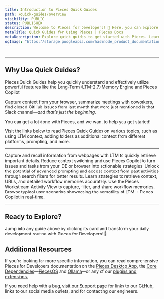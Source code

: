 ```yaml
---
title: Introduction to Pieces Quick Guides
path: /quick-guides/overview
visibility: PUBLIC
status: PUBLISHED
description: Welcome to Pieces for Developers! 👋 Here, you can explore these curated Quick Guides to unlock full productivity potential through AI-driven context-aware development with Pieces.
metaTitle: Quick Guides for Using Pieces | Pieces Docs
metaDescription: Explore quick guides to get started with Pieces. Learn prompts, workflows and more to maximize your Pieces experience.
ogImage: "https://storage.googleapis.com/hashnode_product_documentation_assets/og_images/quick_guides/quick_guides.png"
---
```


<Image src="https://storage.googleapis.com/hashnode_product_documentation_assets/quick_guides/quick-guides.png" alt="" align="center" fullwidth="true" />

***

## Why Use Quick Guides?

Pieces Quick Guides help you quickly understand and effectively utilize powerful features like the Long-Term (LTM-2.7) Memory Engine and Pieces Copilot.

Capture context from your browser, summarize meetings with coworkers, find closed GitHub Issues from last month that were just mentioned in that Slack channel—*and that’s just the beginning.*

You can get a lot done with Pieces, and we want to help you get started!

Visit the links below to read Pieces Quick Guides on various topics, such as using LTM context, adding folders as additional context from different platforms, prompting, and more.

***

<CardGroup cols={2}>
  <Card title="Using Long-Term Memory Context" href="/products/quick-guides/ltm-context">
    Capture and recall information from webpages with LTM to quickly retrieve important details.
  </Card>

  <Card title="Using Pieces Copilot with Context Guide" href="/products/quick-guides/copilot-with-context">
    Reduce context switching and use Pieces Copilot to turn issues and tasks from your IDE or browser into actionable strategies.
  </Card>

  <Card title="Long-Term Memory Prompting" href="/products/quick-guides/ltm-prompting">
    Unlock the potential of advanced prompting and access context from past activities through search filters for better results.
  </Card>

  <Card title="General Long-Term Memory Prompting Tips" href="/products/quick-guides/ltm-prompting/tips">
    Learn strategies to retrieve context, URLs, and detailed workflow memories accurately.
  </Card>

  <Card title="Workstream Activity View" href="/products/quick-guides/ltm-prompting/workstream-activity">
    Use the Pieces Workstream Activity View to capture, filter, and share workflow memories.
  </Card>

  <Card title="Use Cases and Example Prompts" href="/products/quick-guides/ltm-prompting/examples">
    Browse typical user scenarios showcasing the versatility of LTM + Pieces Copilot in real-time.
  </Card>
</CardGroup>

***

## Ready to Explore?

Jump into any guide above by clicking its card and transform your daily development routine with Pieces for Developers! 🌟

## Additional Resources

If you’re looking for more specific information, you can read comprehensive Pieces for Developers documentation on the [Pieces Desktop App](/products/desktop), the [Core Dependencies](/products/core-dependencies)—[PiecesOS](/products/core-dependencies/pieces-os) and [Ollama](/products/core-dependencies/ollama)—or any of our [plugins and extensions.](/products/extensions-plugins/visual-studio-code)

If you need help with a bug, [visit our Support page](/products/support) for links to our GitHub, links to our social media outlets, and for contacting our engineers.